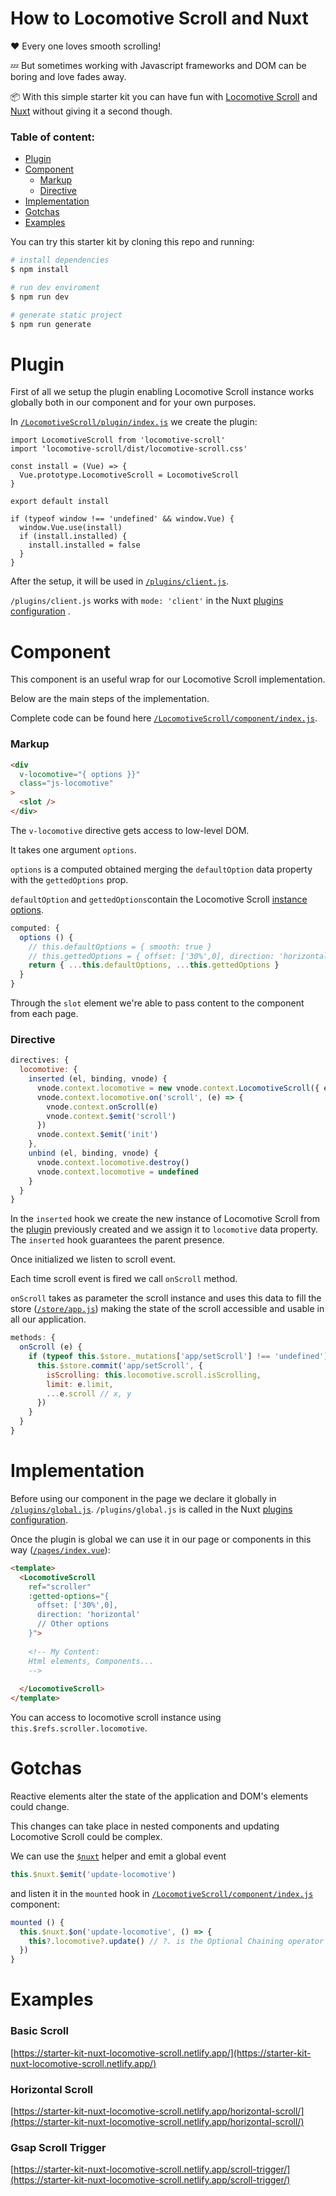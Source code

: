 # How to Locomotive Scroll and Nuxt

:heart:  Every one loves smooth scrolling!

:zzz:  But sometimes working with Javascript frameworks and DOM can be boring and love fades away.

:package:  With this simple starter kit you can have fun with [Locomotive Scroll](https://github.com/locomotivemtl/locomotive-scroll) and [Nuxt](https://github.com/nuxt/nuxt.js) without giving it a second though. 


### Table of content:
- [Plugin](#plugin)
- [Component](#component)
  - [Markup](#markup)
  - [Directive](#directive)
- [Implementation](#implementation)
- [Gotchas](#gotchas)
- [Examples](#examples)

You can try this starter kit by cloning this repo and running:

``` bash
# install dependencies
$ npm install

# run dev enviroment
$ npm run dev

# generate static project
$ npm run generate
```

# Plugin
First of all we setup the plugin enabling Locomotive Scroll instance works globally both in our component and for your own purposes.

In [`/LocomotiveScroll/plugin/index.js`](https://github.com/DidoMarchet/component-nuxt-locomotive-scroll/blob/main/LocomotiveScroll/plugin/index.js) we create the plugin:
```{js filename="ch1/test_one.py"}
import LocomotiveScroll from 'locomotive-scroll'
import 'locomotive-scroll/dist/locomotive-scroll.css'

const install = (Vue) => {
  Vue.prototype.LocomotiveScroll = LocomotiveScroll
}

export default install

if (typeof window !== 'undefined' && window.Vue) {
  window.Vue.use(install)
  if (install.installed) {
    install.installed = false
  }
}
```
After the setup,  it will be used in [`/plugins/client.js`](https://github.com/DidoMarchet/component-nuxt-locomotive-scroll/blob/main/plugins/client.js).

`/plugins/client.js` works with `mode: 'client'` in the Nuxt [plugins configuration](https://github.com/DidoMarchet/component-nuxt-locomotive-scroll/blob/main/configuration/plugins/index.js) .

# Component
This component is an useful wrap for our Locomotive Scroll implementation.

Below are the main steps of the implementation.

Complete code can be found here [`/LocomotiveScroll/component/index.js`](https://github.com/DidoMarchet/component-nuxt-locomotive-scroll/blob/main/LocomotiveScroll/component/index.vue).

### Markup
``` html
<div
  v-locomotive="{ options }}"
  class="js-locomotive"
>
  <slot />
</div>
```
The `v-locomotive` directive gets access to low-level DOM.

It takes one argument `options`.

`options` is a computed obtained merging the `defaultOption` data property with the `gettedOptions` prop.

`defaultOption` and `gettedOptions`contain the Locomotive Scroll [instance options](https://github.com/locomotivemtl/locomotive-scroll#instance-options).
```js
computed: {
  options () {
    // this.defaultOptions = { smooth: true }
    // this.gettedOptions = { offset: ['30%',0], direction: 'horizontal' }
    return { ...this.defaultOptions, ...this.gettedOptions }
  }
}
```

Through the `slot` element we're able to pass content to the component from each page.

### Directive

```js
directives: {
  locomotive: {
    inserted (el, binding, vnode) {
      vnode.context.locomotive = new vnode.context.LocomotiveScroll({ el, ...binding.value.options })
      vnode.context.locomotive.on('scroll', (e) => {
        vnode.context.onScroll(e)
        vnode.context.$emit('scroll')
      })
      vnode.context.$emit('init')
    },
    unbind (el, binding, vnode) {
      vnode.context.locomotive.destroy()
      vnode.context.locomotive = undefined
    }
  }
}
```
In the `inserted` hook we create the new instance of Locomotive Scroll from the [plugin](#plugin) previously created and we assign it to `locomotive` data property.
The `inserted` hook guarantees the parent presence.

Once initialized we listen to scroll event.

Each time scroll event is fired we call `onScroll` method.

`onScroll` takes as parameter the scroll instance and uses this data to fill the store ([`/store/app.js`](https://github.com/DidoMarchet/component-nuxt-locomotive-scroll/blob/main/store/app.js)) making the state of the scroll accessible and usable in all our application.

```js
methods: {
  onScroll (e) {
    if (typeof this.$store._mutations['app/setScroll'] !== 'undefined') {
      this.$store.commit('app/setScroll', {
        isScrolling: this.locomotive.scroll.isScrolling,
        limit: e.limit,
        ...e.scroll // x, y
      })
    }
  }
}
```

# Implementation
Before using our component in the page we declare it globally in [`/plugins/global.js`](https://github.com/DidoMarchet/component-nuxt-locomotive-scroll/blob/main/plugins/client.js). 
`/plugins/global.js` is called in the Nuxt [plugins configuration](https://github.com/DidoMarchet/component-nuxt-locomotive-scroll/blob/main/configuration/plugins/index.js).

Once the plugin is global we can use it in our page or components in this way ([`/pages/index.vue`](https://github.com/DidoMarchet/component-nuxt-locomotive-scroll/blob/main/pages/index.vue)):

```html
<template>
  <LocomotiveScroll 
    ref="scroller" 
    :getted-options="{
      offset: ['30%',0],
      direction: 'horizontal'
      // Other options
    }">
  
    <!-- My Content:
    Html elements, Components...
    -->
    
  </LocomotiveScroll>
</template>
```
You can access to locomotive scroll instance using `this.$refs.scroller.locomotive`.

# Gotchas
Reactive elements alter the state of the application and DOM's elements could change.

This changes can take place in nested components and updating Locomotive Scroll could be complex.

We can use the [`$nuxt`](https://nuxtjs.org/docs/2.x/internals-glossary/$nuxt) helper and emit a global event 
```js
this.$nuxt.$emit('update-locomotive')
``` 
and listen it in the `mounted` hook in [`/LocomotiveScroll/component/index.js`](https://github.com/DidoMarchet/component-nuxt-locomotive-scroll/blob/main/LocomotiveScroll/component/index.vue) component:

``` js
mounted () {
  this.$nuxt.$on('update-locomotive', () => {
    this?.locomotive?.update() // ?. is the Optional Chaining operator (https://www.joshwcomeau.com/operator-lookup?match=optional-chaining)
  })
}
```

# Examples
### Basic Scroll
[https://starter-kit-nuxt-locomotive-scroll.netlify.app/](https://starter-kit-nuxt-locomotive-scroll.netlify.app/)
### Horizontal Scroll
[https://starter-kit-nuxt-locomotive-scroll.netlify.app/horizontal-scroll/](https://starter-kit-nuxt-locomotive-scroll.netlify.app/horizontal-scroll/)
### Gsap Scroll Trigger
[https://starter-kit-nuxt-locomotive-scroll.netlify.app/scroll-trigger/](https://starter-kit-nuxt-locomotive-scroll.netlify.app/scroll-trigger/)
